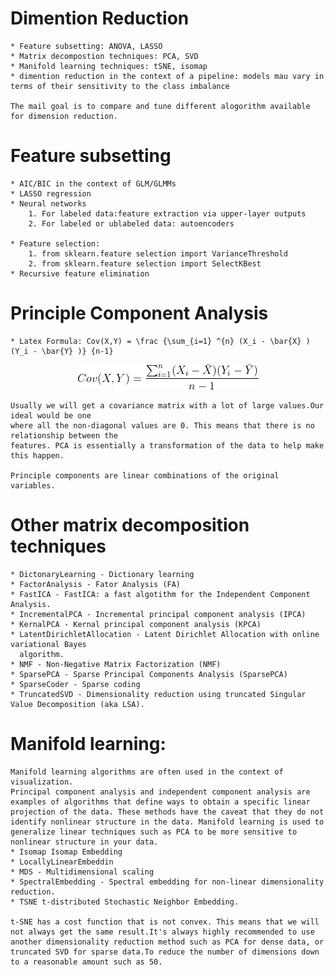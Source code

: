 # Dimention Reduction
	* Feature subsetting: ANOVA, LASSO
	* Matrix decompostion techniques: PCA, SVD
	* Manifold learning techniques: tSNE, isomap
	* dimention reduction in the context of a pipeline: models mau vary in terms of their sensitivity to the class imbalance

	The mail goal is to compare and tune different alogorithm available for dimension reduction.


# Feature subsetting
	* AIC/BIC in the context of GLM/GLMMs
	* LASSO regression
	* Neural networks
		1. For labeled data:feature extraction via upper-layer outputs
		2. For labeled or ublabeled data: autoencoders

	* Feature selection:
		1. from sklearn.feature selection import VarianceThreshold
		2. from sklearn.feature selection import SelectKBest
	* Recursive feature elimination


# Principle Component Analysis
	* Latex Formula: Cov(X,Y) = \frac {\sum_{i=1} ^{n} (X_i - \bar{X} ) (Y_i - \bar{Y} )} {n-1}
<!-- ![alt text](pca_formula.gif) -->
<div style="text-align:center"><img src="images/pca_formula.gif" /></div>

	Usually we will get a covariance matrix with a lot of large values.Our ideal would be one
	where all the non-diagonal values are 0. This means that there is no relationship between the
	features. PCA is essentially a transformation of the data to help make this happen.

	Principle components are linear combinations of the original variables.
	

# Other matrix decomposition techniques
	* DictonaryLearning - Dictionary learning
	* FactorAnalysis - Fator Analysis (FA)
	* FastICA - FastICA: a fast algotithm for the Independent Component Analysis.
	* IncrementalPCA - Incremental principal component analysis (IPCA)
	* KernalPCA - Kernal principal component analysis (KPCA)
	* LatentDirichletAllocation - Latent Dirichlet Allocation with online variational Bayes 
	  algorithm.
	* NMF - Non-Negative Matrix Factorization (NMF)
	* SparsePCA - Sparse Principal Components Analysis (SparsePCA)
	* SparseCoder - Sparse coding
	* TruncatedSVD - Dimensionality reduction using truncated Singular Value Decomposition (aka LSA).
	
# Manifold learning:
	Manifold learning algorithms are often used in the context of visualization.
	Principal component analysis and independent component analysis are examples of algorithms that define ways to obtain a specific linear projection of the data. These methods have the caveat that they do not identify nonlinear structure in the data. Manifold learning is used to generalize linear techniques such as PCA to be more sensitive to nonlinear structure in your data.  
	* Isomap Isomap Embedding
	* LocallyLinearEmbeddin
	* MDS - Multidimensional scaling
	* SpectralEmbedding - Spectral embedding for non-linear dimensionality reduction.
	* TSNE t-distributed Stochastic Neighbor Embedding.

	t-SNE has a cost function that is not convex. This means that we will not always get the same result.It's always highly recommended to use another dimensionality reduction method such as PCA for dense data, or truncated SVD for sparse data.To reduce the number of dimensions down to a reasonable amount such as 50.
